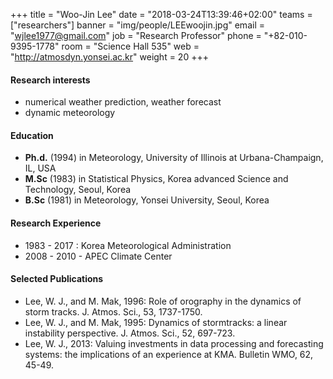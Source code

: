 +++
title = "Woo-Jin Lee"
date = "2018-03-24T13:39:46+02:00"
teams = ["researchers"]
banner = "img/people/LEEwoojin.jpg"
email = "wjlee1977@gmail.com"
job = "Research Professor"
phone = "+82-010-9395-1778"
room = "Science Hall 535"
web = "http://atmosdyn.yonsei.ac.kr"
weight = 20
+++

#### Research interests
+ numerical weather prediction, weather forecast
+ dynamic meteorology

#### Education
+ **Ph.d.** (1994) in Meteorology, University of Illinois at
Urbana-Champaign, IL, USA
+ **M.Sc** (1983) in Statistical Physics, Korea advanced Science and
Technology, Seoul, Korea
+ **B.Sc** (1981) in Meteorology, Yonsei University, Seoul, Korea

#### Research Experience
+ 1983 - 2017 : Korea Meteorological Administration
+ 2008 - 2010 - APEC Climate Center

#### Selected Publications
+ Lee, W. J., and M. Mak, 1996: Role of orography in the dynamics of
storm tracks. J. Atmos. Sci., 53, 1737-1750.
+ Lee, W. J., and M. Mak, 1995: Dynamics of stormtracks: a linear
instability perspective. J. Atmos. Sci., 52, 697-723.
+ Lee, W. J., 2013: Valuing investments in data processing and
forecasting systems: the implications of an experience at KMA.
Bulletin WMO, 62, 45-49.
